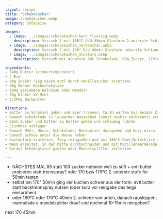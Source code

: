 ```yaml
---
layout: recipe
title: "Schokokuchen"
image: schokokuchen.webp
category: Süßspeise

images:
  - image: ../images/schokokuchen_kern_fluessig.webp
    description: Versuch 1 mit 180°C O/U 35min Glasform 2.unterste Schiene war oben schon sehr dunkel aber beim rausgeben im Kern noch flüssig! nach weiteren 10min (rohr etwas ausgekühlt) ging es
  - image: ../images/schokokuchen_zerbrochen.webp
    description: Versuch 2 mit 180° O/U 40min Glasform unterste Schiene klebte in Form (evtl wegen Backtrennspray oder unterster Form?). Kern war noch leicht flüssig. Oben wären aber max +5min (=45MIN) möglich sonst wird es zu dunkel.
  - image: ../images/schokokuchen_alnatura.webp
    description: Versuch mit Alnatura 64% Schokolade, 90g Zucker, 170°C 50min. Ergebnis war gut aber nicht so gut wie mit Manner Schokolade und zu wenig süß (weil Manner Schoko mehr Zucker hat). War auch etwas trocken (wegen anderer Schoko oder langen Backdauer?)

ingredients:
- 140g Butter (zimmertemperatur)
- 4 Eier
- 90g Zucker (16g davon evtl durch Vanillezucker ersetzen)
- 90g Manner Kochschokolade
- 100g geriebene Walnüsse oder Mandeln
- 70g Dinkel-VK-Mehl
- 1/2Pkg Backpulver

directions:
- Butter in Schüssel geben und Eier trennen. Ca 1h warten bis beides Zimmertemperatur hat oder kurz in warmes Backrohr stellen.
- Danach Schokolade in lauwarmen Wasserbad (damit nichts verbrennt) erweichen (später mit Teigkarte ausputzen damit alles rausgeht)
- Dann Zucker und Dotter zu Butter geben und schaumig rühren
- Eischnee schlagen
- Danach Mehl, Nüsse, Schokolade, Backpulver dazugeben und kurz mixen
- Danach Schnee unter die Masse heben
- Kastenform einfetten, Teig reingießen und bei 180°C Ober/Unterhitze 40min backen
- Wenn erkaltet, in der Mitte durchschneiden und mit Marillenmarmelade bestreichen (auch Seite und Oberfläche)
- Darauf Schokoglasur gießen oder Mandelsplitter verteilen

---
```


- NÄCHSTES MAL 85 statt 100 zucker nehmen weil zu süß + evtl butter probieren statt trennspray? oder 170 bzw 175°C 2. unterste stufe für 50min testen
- selbst bei 170° 50min ging der kuchen schwer aus der form. evtl butter statt backtrennspray nutzen (oder kurz vor reingabe des teigs einsprühen)
- oder 180°C oder 170°C 40min 2. schiene von unten, danach rauskippen, marmelade u mandelsplitter drauf und nochmal 10-15min reingeben?

next 170 45min

